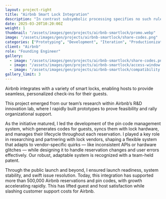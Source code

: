 ```yaml
---
layout: project-right
title: "Airbnb Smart Lock Integration"
description: "In contrast subsymbolic processing specifies no such rules a priori and relies on emergent properties of processing units"
date: 2025-03-20T10:20:00Z
weight: 1
thumbnail: "/assets/images/gen/projects/airbnb-smartlock/promo.webp"
image: "/assets/images/gen/projects/airbnb-smartlock/share-codes.png"
categories: ["Prototyping", "Development", "Iteration", "Productionization", "Launch"]
client: "Airbnb"
role: "Founding Engineer"
gallery:
  - image: "/assets/images/gen/projects/airbnb-smartlock/share-codes.png"
  - image: "/assets/images/gen/projects/airbnb-smartlock/access-window.png"
  - image: "/assets/images/gen/projects/airbnb-smartlock/compatibility.png"
gallery_limit: 3
---
```


Airbnb integrates with a variety of smart locks, enabling hosts to provide seamless, personalized check-ins for their guests.

This project emerged from our team’s research within Airbnb’s R&D innovation lab, where I rapidly built prototypes to prove feasibility and rally organizational support.

As the initiative matured, I led the development of the pin code management system, which generates codes for guests, syncs them with lock hardware, and manages their lifecycle throughout each reservation. I played a key role in researching and partnering with lock vendors, shaping a flexible system that adapts to vendor-specific quirks — like inconsistent APIs or hardware glitches — while designing it to handle reservation changes and user errors effectively. Our robust, adaptable system is recognized with a team-held patent.

Through the public launch and beyond, I ensured launch readiness, system stability, and swift issue resolution. Today, this integration has supported more than 500,000 Airbnb reservations and pin codes, with growth accelerating rapidly. This has lifted guest and host satisfaction while slashing customer support costs for Airbnb.
